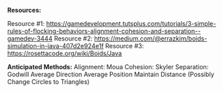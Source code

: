 **Resources:**

Resource #1: https://gamedevelopment.tutsplus.com/tutorials/3-simple-rules-of-flocking-behaviors-alignment-cohesion-and-separation--gamedev-3444
Resource #2: https://medium.com/@errazkim/boids-simulation-in-java-407d2e924e1f
Resource #3: https://rosettacode.org/wiki/Boids/Java


**Anticipated Methods:**
Alignment: Moua
Cohesion: Skyler
Separation: Godwill
Average Direction
Average Position
Maintain Distance 
(Possibly Change Circles to Triangles)
